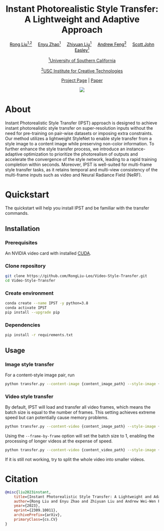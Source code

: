 <h1 align="center"> Instant Photorealistic Style Transfer:<br /> A Lightweight and Adaptive Approach </h1>
<p align="center">
<a style="color:#000000;" href="https://rongliu-leo.github.io/">Rong Liu<sup>1,2</sup></a>&nbsp;&nbsp;&nbsp;&nbsp;
<a style="color:#000000;" href="https://www.linkedin.com/in/enyu-zhao-564566250/">Enyu Zhao<sup>1</sup></a>&nbsp;&nbsp;&nbsp;&nbsp;
<a style="color:#000000;" href="https://www.linkedin.com/in/liuzy98/">Zhiyuan Liu<sup>1</sup></a>&nbsp;&nbsp;&nbsp;&nbsp;
<a style="color:#000000;" href="https://scholar.google.com/citations?user=JKWxGfsAAAAJ&hl=en">Andrew Feng<sup>2</sup></a>&nbsp;&nbsp;&nbsp;&nbsp;
<a style="color:#000000;" href="https://viterbi.usc.edu/directory/faculty/Easley/Scott">Scott John Easley<sup>1</sup></a>
</p>

<p align="center">
<a href="https://www.usc.edu/"><sup>1</sup>University of Southern California</a> 
</p>

<p align="center">
<a href="https://ict.usc.edu/"><sup>2</sup>USC Institute for Creative Technologies</a> 
</p>

<p align="center">
<a href="https://rongliu-leo.github.io/Video-Style-Transfer/">Project Page</a>
<a>  |  </a>
<a href="https://arxiv.org/abs/2309.10011">Paper</a> 
</p>

 <p align="center">
<image src="asset/teaser.png">
</p>


# About
Instant Photorealistic Style Transfer (IPST) approach is designed to achieve 
instant photorealistic style transfer on super-resolution inputs without the need for pre-training on pair-wise datasets or imposing extra constraints. Our method utilizes a lightweight StyleNet to enable style transfer from a style image to a content image while preserving non-color information.
To further enhance the style transfer process, we introduce an instance-adaptive optimization to prioritize the photorealism of outputs and accelerate the convergence of the style network, leading to a rapid training completion within seconds.
Moreover, IPST is well-suited for multi-frame style transfer tasks, as it retains temporal and multi-view consistency of the multi-frame inputs such as video and Neural Radiance Field (NeRF).




# Quickstart
The quickstart will help you install IPST and be familiar with the transfer commands.

## Installation

### Prerequisites

An NVIDIA video card with installed [CUDA](https://docs.nvidia.com/cuda/cuda-quick-start-guide/index.html).

### Clone repository
```bash
git clone https://github.com/RongLiu-Leo/Video-Style-Transfer.git
cd Video-Style-Transfer
```

### Create environment

```bash
conda create --name IPST -y python=3.8
conda activate IPST
pip install --upgrade pip
```

### Dependencies
```bash
pip install -r requirements.txt
```

## Usage

### Image style transfer
For a content-style image pair, run
```bash
python transfer.py --content-image {content_image_path} --style-image {style_image_path}
```

### Video style transfer
By default, IPST will load and transfer all video frames, which means the batch size is equal to the number of frames. This setting achieves extreme speed but can potentially cause memory problems.
```bash
python transfer.py --content-video {content_image_path} --style-image {style_image_path}
```
Using the ```--frame-by-frame``` option will set the batch size to 1, enabling the processing of longer videos at the expense of speed.
```bash
python transfer.py --content-video {content_video_path} --style-image {style_image_path} --frame-by-frame True
```
If it is still not working, try to split the whole video into smaller videos.

# Citation
```bibtex
@misc{liu2023instant,
    title={Instant Photorealistic Style Transfer: A Lightweight and Adaptive Approach}, 
    author={Rong Liu and Enyu Zhao and Zhiyuan Liu and Andrew Wei-Wen Feng and Scott John Easley},
    year={2023},
    eprint={2309.10011},
    archivePrefix={arXiv},
    primaryClass={cs.CV}
}
```